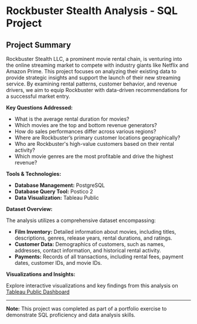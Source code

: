 # Rockbuster Stealth Analysis - SQL Project

## Project Summary

Rockbuster Stealth LLC, a prominent movie rental chain, is venturing into the online streaming market to compete with industry giants like Netflix and Amazon Prime. This project focuses on analyzing their existing data to provide strategic insights and support the launch of their new streaming service. By examining rental patterns, customer behavior, and revenue drivers, we aim to equip Rockbuster with data-driven recommendations for a successful market entry.

**Key Questions Addressed:**

*   What is the average rental duration for movies?
*   Which movies are the top and bottom revenue generators?
*   How do sales performances differ across various regions?
*   Where are Rockbuster’s primary customer locations geographically?
*   Who are Rockbuster's high-value customers based on their rental activity?
*   Which movie genres are the most profitable and drive the highest revenue?

**Tools & Technologies:**

*   **Database Management:** PostgreSQL
*   **Database Query Tool:** Postico 2
*   **Data Visualization:** Tableau Public

**Dataset Overview:**

The analysis utilizes a comprehensive dataset encompassing:

*   **Film Inventory:** Detailed information about movies, including titles, descriptions, genres, release years, rental durations, and ratings.
*   **Customer Data:** Demographics of customers, such as names, addresses, contact information, and historical rental activity.
*   **Payments:** Records of all transactions, including rental fees, payment dates, customer IDs, and movie IDs.

**Visualizations and Insights:**

Explore interactive visualizations and key findings from this analysis on [Tableau Public Dashboard](https://public.tableau.com/app/profile/olga.niekrasova/vizzes)


---
**Note:** This project was completed as part of a portfolio exercise to demonstrate SQL proficiency and data analysis skills.
